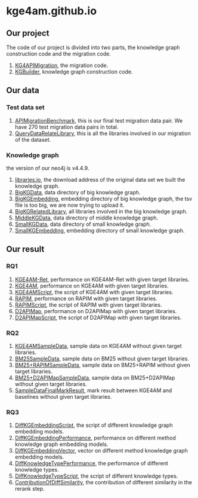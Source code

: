 # kge4am.github.io
## Our project
The code of our project is divided into two parts, the knowledge graph construction code and the migration code.
1. [KG4APIMigration](https://github.com/kge4am/kge4am.github.io/blob/main/KG4APIMigration), the migration code.
2. [KGBuilder](https://github.com/kge4am/kge4am.github.io/blob/main/KGBuilder), knowledge graph construction code.
    
## Our data
### Test data set
1. [APIMigrationBenchmark](https://github.com/kge4am/kge4am.github.io/blob/main/KG4APIMigration/data/query_data/APIMigrationBenchmark.csv), this is our final test migration data pair. We have 270 test migration data pairs in total.
2. [QueryDataRelateLibrary](https://github.com/kge4am/kge4am.github.io/blob/main/KG4APIMigration/data/query_data/QueryDataRelateLibrary.csv), this is all the libraries involved in our migration of the dataset.

### Knowledge graph
the version of our neo4j is v4.4.9. 
1. [libraries.io](https://zenodo.org/record/3626071/files/libraries-1.6.0-2020-01-12.tar.gz), the download address of the original data set we built the knowledge graph.
2. [BigKGData](https://zenodo.org/record/7052635/files/big_kg_data.7z?download=1), data directory of big knowledge graph.
3. [BigKGEmbedding](todo), embedding directory of big knowledge graph, the tsv file is too big, we are now trying to upload it.
4. [BigKGRelatedLibrary](https://github.com/kge4am/kge4am.github.io/blob/main/KG4APIMigration/data/query_data/BigKGRelateLibrary.csv), all libraries involved in the big knowledge graph.
5. [MiddleKGData](https://zenodo.org/record/7052230/files/middle_kg_data.7z?download=1), data directory of middle knowledge graph.
6. [SmallKGData](https://zenodo.org/record/7052213/files/small_kg_data.7z?download=1), data directory of small knowledge graph.
7. [SmallKGEmbedding](https://zenodo.org/record/7053015/files/small_kg_embedding.7z?download=1), embedding directory of small knowledge graph.

## Our result
### RQ1
1. [KGE4AM-Ret](https://github.com/kge4am/kge4am.github.io/blob/main/KG4APIMigration/output/evaluate/big_apimigration_retrieve_filter.json), performance on KGE4AM-Ret with given target libraries.
2. [KGE4AM](https://github.com/kge4am/kge4am.github.io/blob/main/KG4APIMigration/output/evaluate/big_apimigration_rerank_filter.json), performance on KGE4AM with given target libraries.
3. [KGE4AMScript](https://github.com/kge4am/kge4am.github.io/blob/main/KG4APIMigration/script/temp_data_op/generate_temp_data_for_method.py), the script of KGE4AM with given target libraries.
4. [RAPIM](https://github.com/kge4am/kge4am.github.io/blob/main/KG4APIMigration/output/evaluate/big_rapim_filter.json), performance on RAPIM with given target libraries.
5. [RAPIMScript](https://github.com/kge4am/kge4am.github.io/blob/main/KG4APIMigration/script/rapim/generate_temp_data_for_rapim_method.py), the script of RAPIM with given target libraries.
6. [D2APIMap](https://github.com/kge4am/kge4am.github.io/blob/main/KG4APIMigration/output/evaluate/big_d2apimap_filter.json), performance on D2APIMap with given target libraries.
7. [D2APIMapScript](https://github.com/kge4am/kge4am.github.io/blob/main/KG4APIMigration/script/d2apimap/generate_temp_data_for_d2apimap_method.py), the script of D2APIMap with given target libraries.

### RQ2
1. [KGE4AMSampleData](https://github.com/kge4am/kge4am.github.io/blob/main/KG4APIMigration/output/mark_result/big_sample_kge4am_method_10.json), sample data on KGE4AM without given target libraries.
2. [BM25SampleData](https://github.com/kge4am/kge4am.github.io/blob/main/KG4APIMigration/output/mark_result/big_sample_bm25_method_10.json), sample data on BM25 without given target libraries.
3. [BM25+RAPIMSampleData](https://github.com/kge4am/kge4am.github.io/blob/main/KG4APIMigration/output/mark_result/big_sample_rapim_method_10.json), sample data on BM25+RAPIM without given target libraries.
4. [BM25+D2APIMapSampleData](https://github.com/kge4am/kge4am.github.io/blob/main/KG4APIMigration/output/mark_result/big_sample_d2apimap_method_10.json), sample data on BM25+D2APIMap without given target libraries.
5. [SampleDataFinalMarkResult](https://github.com/kge4am/kge4am.github.io/blob/main/KG4APIMigration/output/mark_result/big_final_mark.csv), mark result between KGE4AM and baselines without given target libraries. 

### RQ3
1. [DiffKGEmbeddingScript](https://github.com/kge4am/kge4am.github.io/blob/main/KG4APIMigration/script/temp_data_op/generate_single_parameter_temp_data_for_method.py), the script of different knowledge graph embedding models.
2. [DiffKGEmbeddingPerformance](https://github.com/kge4am/kge4am.github.io/blob/main/KG4APIMigration/output/evaluate/different_kg_embedding), performance on different method knowledge graph embedding models.
3. [DiffKGEmbeddingVector](https://zenodo.org/record/7053035/files/different_kg_embedding.7z?download=1), vector on different method knowledge graph embedding models.
4. [DiffKnowledgeTypePerformance](https://github.com/kge4am/kge4am.github.io/blob/main/KG4APIMigration/output/evaluate/delete_one_rerank_parameter.json), the performance of different knowledge types. 
5. [DiffKnowledgeTypeScript](https://github.com/kge4am/kge4am.github.io/blob/main/KG4APIMigration/script/generate_single_parameter_temp_data_for_method.py), the script of different knowledge types. 
6. [ContributionOfDiffSimilarity](https://gsithub.com/kge4am/kge4am.github.io/blob/main/KG4APIMigration/output/evaluate/delete_one_rerank_parameter.json), the contribution of different similarity in the rerank step.